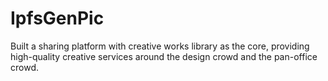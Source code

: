 # IpfsGenPic
Built a sharing platform with creative works library as the core, providing high-quality creative services around the design crowd and the pan-office crowd.
